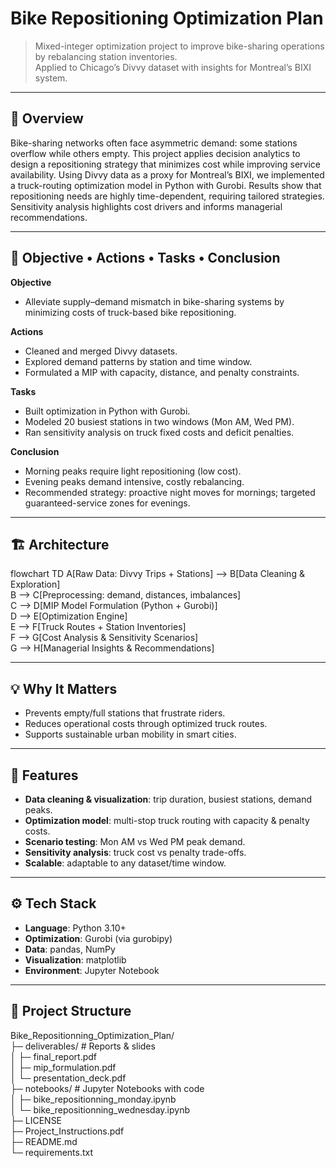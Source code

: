 # Bike Repositioning Optimization Plan

> Mixed-integer optimization project to improve bike-sharing operations by rebalancing station inventories.  
> Applied to Chicago’s Divvy dataset with insights for Montreal’s BIXI system.

---
## 📝 Overview
Bike-sharing networks often face asymmetric demand: some stations overflow while others empty. This project applies decision analytics to design a repositioning strategy that minimizes cost while improving service availability. Using Divvy data as a proxy for Montreal’s BIXI, we implemented a truck-routing optimization model in Python with Gurobi. Results show that repositioning needs are highly time-dependent, requiring tailored strategies. Sensitivity analysis highlights cost drivers and informs managerial recommendations.

---

## 🎯 Objective • Actions • Tasks • Conclusion

**Objective**  
- Alleviate supply–demand mismatch in bike-sharing systems by minimizing costs of truck-based bike repositioning.  

**Actions**  
- Cleaned and merged Divvy datasets.  
- Explored demand patterns by station and time window.  
- Formulated a MIP with capacity, distance, and penalty constraints.  

**Tasks**  
- Built optimization in Python with Gurobi.  
- Modeled 20 busiest stations in two windows (Mon AM, Wed PM).  
- Ran sensitivity analysis on truck fixed costs and deficit penalties.  

**Conclusion**  
- Morning peaks require light repositioning (low cost).  
- Evening peaks demand intensive, costly rebalancing.  
- Recommended strategy: proactive night moves for mornings; targeted guaranteed-service zones for evenings.  

---

## 🏗️ Architecture


flowchart TD
  A[Raw Data: Divvy Trips + Stations] --> B[Data Cleaning & Exploration]  
  B --> C[Preprocessing: demand, distances, imbalances]  
  C --> D[MIP Model Formulation (Python + Gurobi)]  
  D --> E[Optimization Engine]  
  E --> F[Truck Routes + Station Inventories]   
  F --> G[Cost Analysis & Sensitivity Scenarios]  
  G --> H[Managerial Insights & Recommendations]  

----
## 💡 Why It Matters
- Prevents empty/full stations that frustrate riders.  
- Reduces operational costs through optimized truck routes.  
- Supports sustainable urban mobility in smart cities.  

---

## 🔑 Features
- **Data cleaning & visualization**: trip duration, busiest stations, demand peaks.  
- **Optimization model**: multi-stop truck routing with capacity & penalty costs.  
- **Scenario testing**: Mon AM vs Wed PM peak demand.  
- **Sensitivity analysis**: truck cost vs penalty trade-offs.  
- **Scalable**: adaptable to any dataset/time window.  

---

## ⚙️ Tech Stack
- **Language**: Python 3.10+  
- **Optimization**: Gurobi (via gurobipy)  
- **Data**: pandas, NumPy  
- **Visualization**: matplotlib  
- **Environment**: Jupyter Notebook  
---

## 📂 Project Structure
Bike_Repositionning_Optimization_Plan/  
├─ deliverables/ # Reports & slides  
│ ├─ final_report.pdf  
│ ├─ mip_formulation.pdf  
│ └─ presentation_deck.pdf  
├─ notebooks/ # Jupyter Notebooks with code  
│ ├─ bike_repositionning_monday.ipynb  
│ └─ bike_repositionning_wednesday.ipynb  
├─ LICENSE  
├─ Project_Instructions.pdf  
├─ README.md  
└─ requirements.txt  







